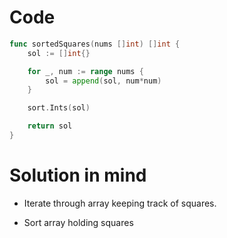 Code
====

```go
func sortedSquares(nums []int) []int {
	sol := []int{}

	for _, num := range nums {
		sol = append(sol, num*num)
	}

	sort.Ints(sol)

	return sol
}
```

Solution in mind
================

-	Iterate through array keeping track of squares.

-	Sort array holding squares
